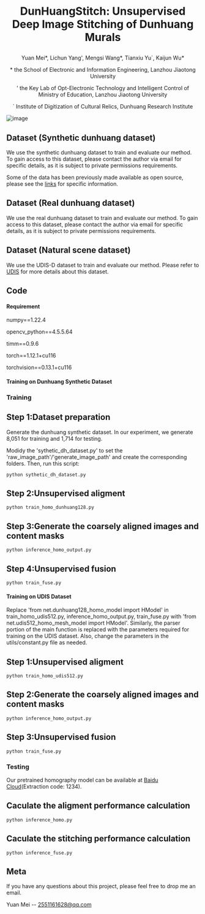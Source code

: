 # <p align="center">DunHuangStitch: Unsupervised Deep Image Stitching of Dunhuang Murals</p>
<p align="center">Yuan Mei*, Lichun Yang', Mengsi Wang*, Tianxiu Yu`, Kaijun Wu*</p>
<p align="center">* the School of Electronic and Information Engineering, Lanzhou Jiaotong University</p>
<p align="center">' the Key Lab of Opt-Electronic Technology and Intelligent Control of Ministry of Education, Lanzhou Jiaotong University</p>
<p align="center">` Institute of Digitization of Cultural Relics, Dunhuang Research Institute</p>

![image](https://github.com/MmelodYy/DunHuangStitch/network.png)
## Dataset (Synthetic dunhuang dataset)
We use the synthetic dunhuang dataset to train and evaluate our method. To gain access to this dataset, please contact the author via email for specific details, as it is subject to private permissions requirements. 

Some of the data has been previously made available as open source, please see the [links](https://drive.google.com/file/d/1zqFX_gg6Pp4kf4PrmKB7NIojQDSxS3xr/view) for specific information.

## Dataset (Real dunhuang dataset)
We use the real dunhuang dataset to train and evaluate our method. To gain access to this dataset, please contact the author via email for specific details, as it is subject to private permissions requirements. 

## Dataset (Natural scene dataset)
We use the UDIS-D dataset to train and evaluate our method. Please refer to [UDIS](https://github.com/nie-lang/UnsupervisedDeepImageStitching) for more details about this dataset.


## Code
#### Requirement
numpy==1.22.4

opencv_python==4.5.5.64

timm==0.9.6

torch==1.12.1+cu116

torchvision==0.13.1+cu116


#### Training on Dunhuang Synthetic Dataset
### Training 
##  Step 1:Dataset preparation
Generate the dunhuang synthetic dataset. In our experiment, we generate 8,051 for training and 1,714 for testing.

Modidy the 'sythetic_dh_dataset.py' to set the 'raw_image_path'/'generate_image_path' and create the corresponding folders. Then, run this script:
```
python sythetic_dh_dataset.py
```

## Step 2:Unsupervised aligment
```
python train_homo_dunhuang128.py
```

## Step 3:Generate the coarsely aligned images and content masks
```
python inference_homo_output.py
```

## Step 4:Unsupervised fusion
```
python train_fuse.py
```

#### Training on UDIS Dataset
Replace 'from net.dunhuang128_homo_model import HModel' in train_homo_udis512.py, inference_homo_output.py, train_fuse.py with 'from net.udis512_homo_mesh_model import HModel'. Similarly, the parser portion of the main function is replaced with the parameters required for training on the UDIS dataset. Also, change the parameters in the utils/constant.py file as needed.
## Step 1:Unsupervised aligment
```
python train_homo_udis512.py
```

## Step 2:Generate the coarsely aligned images and content masks
```
python inference_homo_output.py
```

## Step 3:Unsupervised fusion
```
python train_fuse.py
```

### Testing 
Our pretrained homography model can be available at [Baidu Cloud](https://pan.baidu.com/s/1uh6WRp3yWBCD0VPPiCa0eA)(Extraction code: 1234).
## Caculate the aligment performance calculation
```
python inference_homo.py
```
## Caculate the stitching performance calculation
```
python inference_fuse.py
```

## Meta
If you have any questions about this project, please feel free to drop me an email.

Yuan Mei -- 2551161628@qq.com



